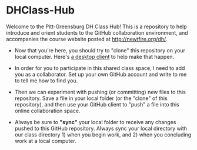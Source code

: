 DHClass-Hub
===========

Welcome to the Pitt-Greensburg DH Class Hub! This is a repository to help introduce and orient students to the GitHub collaboration environment, and accompanies the course website posted at <a href="http://newtfire.org/dh/">http://newtfire.org/dh/</a>.
* Now that you're here, you should try to "clone" this repository on your local computer. Here's <a href="https://desktop.github.com/">a desktop client</a> to help make that happen.  

* In order for you to participate in this shared class space, I need to add you as a collaborator. Set up your own GitHub account and write to me to tell me how to find you. 

* Then we can experiment with pushing (or committing) new files to this repository. Save a file in your local folder (or the "clone" of this repository), and then use your GitHub client to "push" a file into this online collaboration space.

* Always be sure to <strong>"sync"</strong> your local folder to receive any changes pushed to this GitHub repository. Always sync your local directory with our class directory 1) when you begin work, and 2) when you concluding work at a local computer. 

